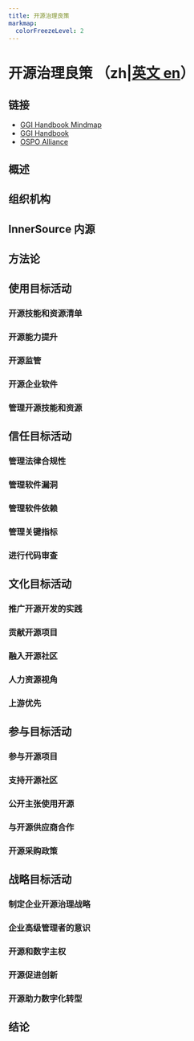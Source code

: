 ```yaml
---
title: 开源治理良策
markmap:
  colorFreezeLevel: 2
---
```


# 开源治理良策 （zh|[英文 en](./index.html)）

## 链接 
- [GGI Handbook Mindmap](https://github.com/bayoss/GGI-handbook-mindmap)
- [GGI Handbook ](https://ospo-alliance.org/ggi/)
- [OSPO Alliance](https://ospo-alliance.org/)

## 概述

## 组织机构

## InnerSource 内源

## 方法论

## 使用目标活动
### 开源技能和资源清单
### 开源能力提升
### 开源监管
### 开源企业软件
### 管理开源技能和资源

## 信任目标活动
### 管理法律合规性
### 管理软件漏洞
### 管理软件依赖
### 管理关键指标
### 进行代码审查

## 文化目标活动
### 推广开源开发的实践
### 贡献开源项目
### 融入开源社区
### 人力资源视角
### 上游优先

## 参与目标活动
### 参与开源项目
### 支持开源社区
### 公开主张使用开源
### 与开源供应商合作
### 开源采购政策

## 战略目标活动
### 制定企业开源治理战略
### 企业高级管理者的意识
### 开源和数字主权
### 开源促进创新
### 开源助力数字化转型

## 结论
